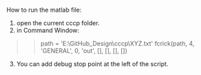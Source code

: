 How to run the matlab file:
1. open the current cccp folder.
2. in Command Window:
>> path = 'E:\GitHub_Design\cccp\XYZ.txt' 
>> fcrick(path, 4, 'GENERAL', 0, 'out', [], [], [], [])

3. You can add debug stop point at the left of the script.
